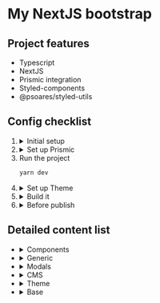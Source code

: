 # My NextJS bootstrap

## Project features
  - Typescript
  - NextJS
  - Prismic integration
  - Styled-components
  - @psoares/styled-utils

## Config checklist

<ol>
<li> <details><summary>Initial setup</summary>

  - [ ] Copy `./.env.dist` to `./.env` and update files - Don't forget, always update both and don't use secrets or any keys in `./.env.dist`
  - [ ] Install dependencies:
    ```bash
    nvm use
    yarn
    ```
  </details>
</li>
<li> <details><summary>Set up Prismic</summary>

  - [ ] Add locales to `./locales-config.json`
  - [ ] Edit `./sm.json` and update `apiEndpoint`
  - [ ] Update and push to prismic repository custom types and slices using slice machine: `$ yarn slicemachine`
    Don't forget to add specific fields for SEO (check example at `./customTypes/page/index.json`)
  - [ ] Edit routes for paths in `./prismic/routes.ts`
  - [ ] Edit link resolver to match project requirements in `./prismic/linkResolver.ts`
  - [ ] Add preview path in Prismic: Settings > Previews
    ```
    Site Name: 'Production' or 'Development'
    Domain: 'https://[project domain]' or 'http://localhost:3000'
    Preview route: '/api/preview'
    ```
  - [ ] Edit config api method adding project config document types: `./prismic/api/getConfig.ts`
  - [ ] Go ahead and understand what's happen in `./pages/_app` with `DataProvider`. Check `./page-components/Page.tsx` to understand implementation of the data hooks
  </details>
</li>
<li> Run the project

```bash
yarn dev
```
</li>
<li> <details><summary>Set up Theme</summary>

  - [ ] Edit `./public/manifest.json` and add favicons to `./public/img`
  - [ ] Add icons to `./.icons/main` and run `$ yarn generate:icons`
  - [ ] Add fonts to `./fonts`, create font file as `./fonts/gilroy.ts` and add it in `./pages/_app.tsx` somehow
    Next font [optimization guide](https://nextjs.org/docs/basic-features/font-optimization)
  - Add project theme variables
    - [ ] `breakpoints`
    - [ ] `colors`
    - [ ] `fonts`
    - [ ] `generator`
    - [ ] `grid`
  - [ ] Edit typographies `./theme/components/Typography.tsx`
  - [ ] Edit global styling `./theme/components/GlobalStyle.tsx`
  - [ ] Edit html tags style for Prismic parsing in `./theme/components/RichTextContent.tsx`
  - [ ] Edit Prismic serializer in `./prismic/components/RichText.tsx`
  </details>
</li>
<li> <details><summary>Build it</summary>

  - Pages
    - [ ] Add pages main components in `./page-components` and then import them in `./pages`. Use created examples as boilerplate.

  - Components
    - [ ] Create layout components according project design in `./components` and then use them in `./pages/_app`
    - [ ] Update the style of the flyout component in `./components/CookieConsent/CookieConsentRequest.tsx`.
    - [ ] Update the style for the page transitions in `./components/PageTransition/PageSpinner.tsx`.

  - Modals
    - [ ] Edit generic layout modal style in `./modals/BaseModal.tsx`
    - [ ] Create content for different modals in `./modals/templates`. Check `./modals/templates/ModalExample.tsx` as example.
    - [ ] Register all components in `./modals/templates/index.tsx` in order to work.
    - [ ] use `useModal` to open and pass options and properties to template. View example in `./components/Header.tsx`.

  - Theme Components
    - [ ] Go through `./theme/components` and edit / create more.
      Probably, there's some components that will not need any specific styling like:
        - `Icon`
        - `Div`
        - `Grid`
        - `List`
        - `Main`

  - Slices
    - [ ] Edit slices to match project design in `./slices/[SLICE].js | .jsx | .ts | .tsx`
  </details>
</li>
<li> <details><summary>Before publish</summary>

  - [ ] Update `./pages/server-sitemap.xml.tsx` to match project requirements
  - [ ] Create project in Vercel and link it to git repo
  - [ ] Make sure all env vars are updated locally and in Vercel
  - [ ] Create webhook in Prismic: Settings > Webhooks
    ```
    Name: 'Vercel deploy'
    URL: Create in Vercel: Settings > Git > Deploy Hooks
    ```
  </details>
</li>
</ol>

## Detailed content list
<ul>
<li> <details><summary>Components</summary><blockquote>

  - [ ] PageTransition
  - CookieConsent
    - [x] `useCookieConsent` hook
    - [x] `CookieConsent` wrapper component
    - [x] `CookieConsentRequest` flyout component
  - [x] SEO component
  - [x] Str
  - [x] Header (as example and Prismic data consumer)
</blockquote></details>
</li>

<li> <details><summary>Generic</summary><blockquote>

  - [x] Robots support
  - [x] Sitemap support
</blockquote></details>
</li>

<li> <details><summary>Modals</summary><blockquote>

  - [x] `ModalProvider` to register and provide context
  - [x] `ModalManager` to handle all the generic modal behaviors
  - [x] `useModal` hook to open, close and access active modal
  - [x] `BaseModal` as generic layout for all modals
  - [x] templates/ModalExample as example
</blockquote></details>
</li>


<li> <details><summary>CMS</summary><blockquote>

  - Api
    - [x] `getConfig` function as example
  - Data provider
    - [x] `useConfig` hook
    - [x] `usePage` hook
    - [x] `useTranslations` hook
  - Utils
    - [x] bracked
    - [x] extractFromData
    - [x] parse
    - [x] sentenceCase
  - [x] RichText & Serializer
  - [x] Slicemachine integration
  - [x] Preview integration
  - [x] Multilang integration
  - [x] Prismic Base Integration
</blockquote></details>
</li>

<li> <details><summary>Theme</summary><blockquote>

  - Style-guide page
    - [x] Typography
    - [x] Colors
    - [x] Icons
  - [x] Rich text content
  - Grid components
    - [x] `Grid`
    - [x] `Row`
    - [x] `Col`
  - [x] List component
  - [x] Typography components
  - [x] Icon component
  - Base layout components
    - [x] `Div`
    - [x] `Main`
    - [x] `Section`
  - [x] Global style
  - [x] Generator config
  - [x] Base theme config
</blockquote></details>
</li>

<li> <details><summary>Base</summary><blockquote>

  - [x] Eslint + Typescript config
  - [x] Next base config
</blockquote></details>
</li>
</ul>